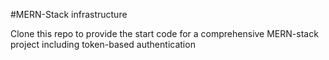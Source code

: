 #MERN-Stack infrastructure

Clone this repo to provide the start code for a comprehensive MERN-stack project including token-based authentication
